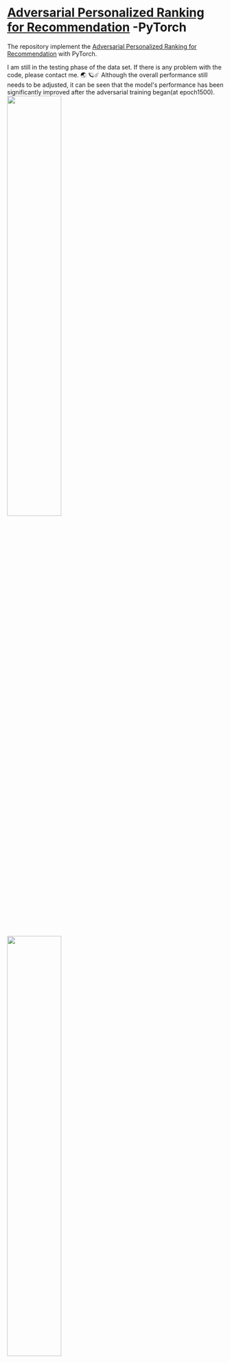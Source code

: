 [Adversarial Personalized Ranking for Recommendation](https://dl.acm.org/doi/abs/10.1145/3209978.3209981) -PyTorch
====================================================

The repository implement the [Adversarial Personalized Ranking for Recommendation](https://dl.acm.org/doi/abs/10.1145/3209978.3209981) with PyTorch.

I am still in the testing phase of the data set. If there is any problem with the code, please contact me. 🌏 🪐☄️ 
Although the overall performance still needs to be adjusted, it can be seen that the model's performance has been significantly improved after the adversarial training began(at epoch1500).
<img src="https://p26-tt.byteimg.com/origin/pgc-image/8572be1a302747ae8ec98b511726d028" width="50%" height="50%" />
<img src="https://p26-tt.byteimg.com/origin/pgc-image/34136e2efc194369b069c2bd5ea06b7c" width="50%" height="50%" />

## Environment

* python==3.6
* pytorch==1.3.1

You can install these package by executing the following command or through anaconda.

```bash
pip install -r requirements.txt
```



## Usage

### 1. Preprocess data

In order to better compare with the experimental effect of the original author, this repository adopted the processed datasets provided in the authors' source code. The processed dataset are:

* MovieLens 1M
* Yelp
* Pinterest

Execute following command line to preprocess the data.

```bash
python3.6 preprocess.py --dataset ml-1m --output_data preprocessed/ml-1m.pickle
python3.6 preprocess.py --dataset yelp --output_data preprocessed/yelp.pickle
python3.6 preprocess.py --dataset pinterest --output_data preprocessed/pinterest.pickle
```

### 2. Training AMF

```bash
python3.6 train.py --data preprocessed/ml-1m.pickle 
python3.6 train.py --data preprocessed/yelp.pickle
python3.6 train.py --data preprocessed/pinterest.pickle 
```

### 3.Evaluation

The result was evaluated by Hit Ratio (HR) and Normalized Discounted Cumulative Gain (NDCG).

<img src="https://p6-tt-ipv6.byteimg.com/origin/pgc-image/ece30982c0e4430f86a9fdc328d46535" width="60%" height="60%" />
